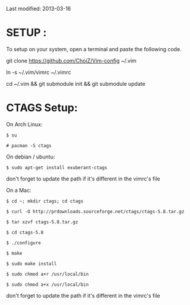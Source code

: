 Last modified: 2013-03-16

SETUP :
=======

To setup on your system, open a terminal and paste the following code.

git clone https://github.com/ChoiZ/Vim-config ~/.vim

ln -s ~/.vim/vimrc ~/.vimrc

cd ~/.vim && git submodule init && git submodule update


CTAGS Setup:
===

On Arch Linux:

    $ su

    # pacman -S ctags

On debian / ubuntu:

    $ sudo apt-get install exuberant-ctags
  
  don't forget to update the path if it's different in the vimrc's file

On a Mac:

    $ cd ~; mkdir ctags; cd ctags
  
    $ curl -O http://prdownloads.sourceforge.net/ctags/ctags-5.8.tar.gz
  
    $ tar xzvf ctags-5.8.tar.gz

    $ cd ctags-5.8
  
    $ ./configure
  
    $ make
  
    $ sudo make install
  
    $ sudo chmod a+r /usr/local/bin
  
    $ sudo chmod a+x /usr/local/bin
  
  don't forget to update the path if it's different in the vimrc's file


